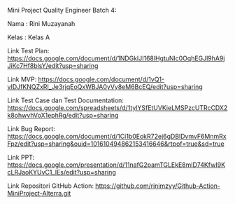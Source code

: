 Mini Project Quality Engineer Batch 4:

Nama        : Rini Muzayanah

Kelas       : Kelas A


Link Test Plan: https://docs.google.com/document/d/1NDGklJI168lHgtuNlc0OqhEGJl9hA9jJiKc7Hf8blsY/edit?usp=sharing

Link MVP: https://docs.google.com/document/d/1vQ1-vIDJfKNQZxRI_Je3rjqEoQxWBJA0yVy8eM6BcEQ/edit?usp=sharing

Link Test Case dan Test Documentation: https://docs.google.com/spreadsheets/d/1tylYSfEtUVKieLMSPzcUTRcCDX2k8ohwvhVoX1ephRg/edit?usp=sharing

Link Bug Report: https://docs.google.com/document/d/1Ci1b0EokR72ej6gDBlDvmvF6MnmRxFpz/edit?usp=sharing&ouid=101610494862153416646&rtpof=true&sd=true

Link PPT: https://docs.google.com/presentation/d/11nafG2pamTGLEkE8mlD74KfwI9KcLRJaoKYUvC1_IEs/edit?usp=sharing

Link Repositori GitHub Action: https://github.com/rinimzyy/Github-Action-MiniProject-Alterra.git